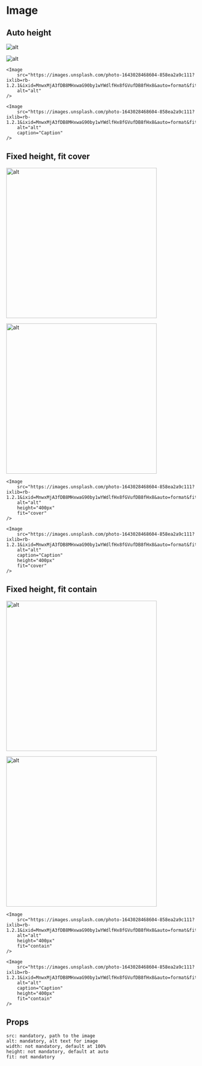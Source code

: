 # Image

## Auto height

<Image
    src="https://images.unsplash.com/photo-1643028468604-858ea2a9c111?ixlib=rb-1.2.1&ixid=MnwxMjA3fDB8MHxwaG90by1wYWdlfHx8fGVufDB8fHx8&auto=format&fit=crop&w=1932&q=80"
    alt="alt"
/>

<Image
    src="https://images.unsplash.com/photo-1643028468604-858ea2a9c111?ixlib=rb-1.2.1&ixid=MnwxMjA3fDB8MHxwaG90by1wYWdlfHx8fGVufDB8fHx8&auto=format&fit=crop&w=1932&q=80"
    alt="alt"
    caption="Caption"
/>

```
<Image
    src="https://images.unsplash.com/photo-1643028468604-858ea2a9c111?ixlib=rb-1.2.1&ixid=MnwxMjA3fDB8MHxwaG90by1wYWdlfHx8fGVufDB8fHx8&auto=format&fit=crop&w=1932&q=80"
    alt="alt"
/>

<Image
    src="https://images.unsplash.com/photo-1643028468604-858ea2a9c111?ixlib=rb-1.2.1&ixid=MnwxMjA3fDB8MHxwaG90by1wYWdlfHx8fGVufDB8fHx8&auto=format&fit=crop&w=1932&q=80"
    alt="alt"
    caption="Caption"
/>
```

## Fixed height, fit cover

<Image
    src="https://images.unsplash.com/photo-1643028468604-858ea2a9c111?ixlib=rb-1.2.1&ixid=MnwxMjA3fDB8MHxwaG90by1wYWdlfHx8fGVufDB8fHx8&auto=format&fit=crop&w=1932&q=80"
    alt="alt"
    height="400px"
    fit="cover"
/>

<Image
    src="https://images.unsplash.com/photo-1643028468604-858ea2a9c111?ixlib=rb-1.2.1&ixid=MnwxMjA3fDB8MHxwaG90by1wYWdlfHx8fGVufDB8fHx8&auto=format&fit=crop&w=1932&q=80"
    alt="alt"
    caption="Caption"
    height="400px"
    fit="cover"
/>

```
<Image
    src="https://images.unsplash.com/photo-1643028468604-858ea2a9c111?ixlib=rb-1.2.1&ixid=MnwxMjA3fDB8MHxwaG90by1wYWdlfHx8fGVufDB8fHx8&auto=format&fit=crop&w=1932&q=80"
    alt="alt"
    height="400px"
    fit="cover"
/>

<Image
    src="https://images.unsplash.com/photo-1643028468604-858ea2a9c111?ixlib=rb-1.2.1&ixid=MnwxMjA3fDB8MHxwaG90by1wYWdlfHx8fGVufDB8fHx8&auto=format&fit=crop&w=1932&q=80"
    alt="alt"
    caption="Caption"
    height="400px"
    fit="cover"
/>
```

## Fixed height, fit contain

<Image
    src="https://images.unsplash.com/photo-1643028468604-858ea2a9c111?ixlib=rb-1.2.1&ixid=MnwxMjA3fDB8MHxwaG90by1wYWdlfHx8fGVufDB8fHx8&auto=format&fit=crop&w=1932&q=80"
    alt="alt"
    height="400px"
    fit="contain"
/>

<Image
    src="https://images.unsplash.com/photo-1643028468604-858ea2a9c111?ixlib=rb-1.2.1&ixid=MnwxMjA3fDB8MHxwaG90by1wYWdlfHx8fGVufDB8fHx8&auto=format&fit=crop&w=1932&q=80"
    alt="alt"
    caption="Caption"
    height="400px"
    fit="contain"
/>

```
<Image
    src="https://images.unsplash.com/photo-1643028468604-858ea2a9c111?ixlib=rb-1.2.1&ixid=MnwxMjA3fDB8MHxwaG90by1wYWdlfHx8fGVufDB8fHx8&auto=format&fit=crop&w=1932&q=80"
    alt="alt"
    height="400px"
    fit="contain"
/>

<Image
    src="https://images.unsplash.com/photo-1643028468604-858ea2a9c111?ixlib=rb-1.2.1&ixid=MnwxMjA3fDB8MHxwaG90by1wYWdlfHx8fGVufDB8fHx8&auto=format&fit=crop&w=1932&q=80"
    alt="alt"
    caption="Caption"
    height="400px"
    fit="contain"
/>
```

## Props

```
src: mandatory, path to the image
alt: mandatory, alt text for image
width: not mandatory, default at 100%
height: not mandatory, default at auto
fit: not mandatory
```